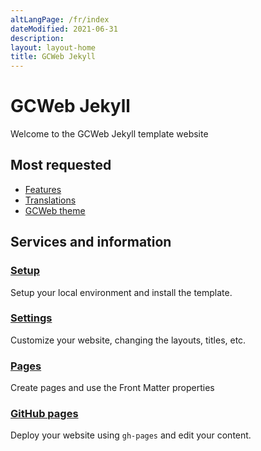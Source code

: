 ```yaml
---
altLangPage: /fr/index
dateModified: 2021-06-31
description:
layout: layout-home
title: GCWeb Jekyll
---
```

<div class="provisional bg-cover" data-bgimg="/assets/img/bkg-home-banner-spring.jpg">
  <div class="container p-0 p-sm-3">
    <div class="well header-rwd brdr-0 brdr-rds-0 text-white bg-gctheme opct-90">
      <h1 property="name" id="wb-cont">GCWeb Jekyll</h1>
      <p class="mrgn-tp-md">Welcome to the GCWeb Jekyll template website</p>
    </div>
  </div>
</div>
<section class="home-most-requested well well-sm brdr-0">
  <div class="container">
    <h2 class="mrgn-tp-md">Most requested</h2>
    <ul class="wb-eqht list-unstyled mrgn-tp-md mrgn-bttm-sm lst-spcd-2 list-responsive">
      <li><a href="">Features</a></li>
      <li><a href="">Translations</a></li>
      <li><a href="">GCWeb theme</a></li>
    </ul>
  </div>
</section>
<section class="gc-srvinfo container">
  <h2 class="wb-inv">Services and information</h2>
  <div class="wb-eqht row">
    <div class="col-lg-4 col-md-6">
      <h3><a href="setup.html">Setup</a></h3>
      <p>Setup your local environment and install the template.</p>
    </div>
    <div class="col-lg-4 col-md-6">
      <h3><a href="settings.html">Settings</a></h3>
      <p>Customize your website, changing the layouts, titles, etc.</p>
    </div>
    <div class="col-lg-4 col-md-6">
      <h3><a href="pages.html">Pages</a></h3>
      <p>Create pages and use the Front Matter properties</p>
    </div>
    <div class="col-lg-4 col-md-6">
      <h3><a href="gh-pages.html">GitHub pages</a></h3>
      <p>Deploy your website using <code>gh-pages</code> and edit your content.</p>
    </div>
  </div>